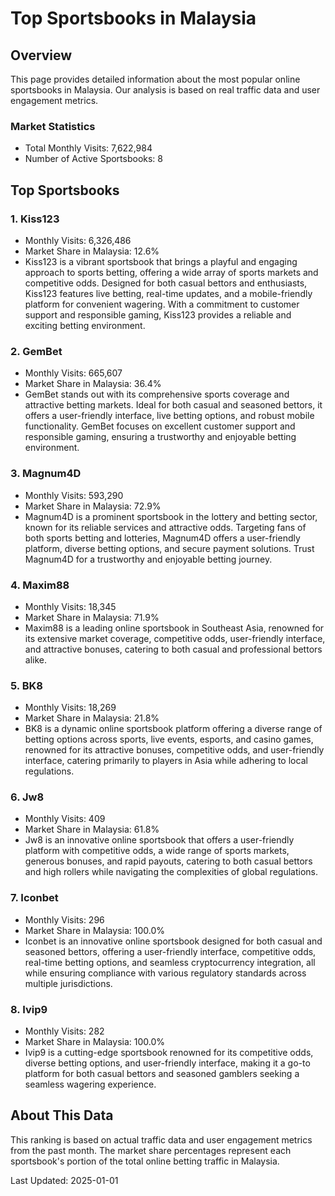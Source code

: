 # Top Sportsbooks in Malaysia

## Overview
This page provides detailed information about the most popular online sportsbooks in Malaysia. 
Our analysis is based on real traffic data and user engagement metrics.

### Market Statistics
- Total Monthly Visits: 7,622,984
- Number of Active Sportsbooks: 8

## Top Sportsbooks

### 1. Kiss123
- Monthly Visits: 6,326,486
- Market Share in Malaysia: 12.6%
-  Kiss123 is a vibrant sportsbook that brings a playful and engaging approach to sports betting, offering a wide array of sports markets and competitive odds. Designed for both casual bettors and enthusiasts, Kiss123 features live betting, real-time updates, and a mobile-friendly platform for convenient wagering. With a commitment to customer support and responsible gaming, Kiss123 provides a reliable and exciting betting environment.

### 2. GemBet
- Monthly Visits: 665,607
- Market Share in Malaysia: 36.4%
-  GemBet stands out with its comprehensive sports coverage and attractive betting markets. Ideal for both casual and seasoned bettors, it offers a user-friendly interface, live betting options, and robust mobile functionality. GemBet focuses on excellent customer support and responsible gaming, ensuring a trustworthy and enjoyable betting environment.

### 3. Magnum4D
- Monthly Visits: 593,290
- Market Share in Malaysia: 72.9%
-  Magnum4D is a prominent sportsbook in the lottery and betting sector, known for its reliable services and attractive odds. Targeting fans of both sports betting and lotteries, Magnum4D offers a user-friendly platform, diverse betting options, and secure payment solutions. Trust Magnum4D for a trustworthy and enjoyable betting journey.

### 4. Maxim88
- Monthly Visits: 18,345
- Market Share in Malaysia: 71.9%
- Maxim88 is a leading online sportsbook in Southeast Asia, renowned for its extensive market coverage, competitive odds, user-friendly interface, and attractive bonuses, catering to both casual and professional bettors alike.

### 5. BK8
- Monthly Visits: 18,269
- Market Share in Malaysia: 21.8%
- BK8 is a dynamic online sportsbook platform offering a diverse range of betting options across sports, live events, esports, and casino games, renowned for its attractive bonuses, competitive odds, and user-friendly interface, catering primarily to players in Asia while adhering to local regulations.

### 6. Jw8
- Monthly Visits: 409
- Market Share in Malaysia: 61.8%
- Jw8 is an innovative online sportsbook that offers a user-friendly platform with competitive odds, a wide range of sports markets, generous bonuses, and rapid payouts, catering to both casual bettors and high rollers while navigating the complexities of global regulations.

### 7. Iconbet
- Monthly Visits: 296
- Market Share in Malaysia: 100.0%
- Iconbet is an innovative online sportsbook designed for both casual and seasoned bettors, offering a user-friendly interface, competitive odds, real-time betting options, and seamless cryptocurrency integration, all while ensuring compliance with various regulatory standards across multiple jurisdictions.

### 8. Ivip9
- Monthly Visits: 282
- Market Share in Malaysia: 100.0%
- Ivip9 is a cutting-edge sportsbook renowned for its competitive odds, diverse betting options, and user-friendly interface, making it a go-to platform for both casual bettors and seasoned gamblers seeking a seamless wagering experience.


## About This Data
This ranking is based on actual traffic data and user engagement metrics from the past month. 
The market share percentages represent each sportsbook's portion of the total online betting traffic in Malaysia.

Last Updated: 2025-01-01
